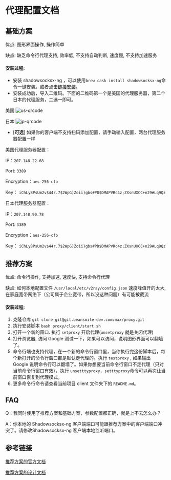 # 代理配置文档

## 基础方案

优点: 图形界面操作, 操作简单

缺点: 缺乏命令行代理支持, 效率低, 不支持自动判断, 速度慢, 不支持加速服务

#### 安装过程:

- 安装 shadowsocksx-ng ，可以使用`brew cask install shadowsocksx-ng`命令一键安装。或者点击[链接安装](https://github.com/shadowsocks/ShadowsocksX-NG)。
- 安装成功后，导入二维码。下面的二维码第一个是美国的代理服务器，第二个日本的代理服务，二选一即可。

美国
![us-qrcode](https://git.beansmile-dev.com/max/proxy/uploads/f1d4f4ccfc9a463ce6e25599fd80bc24/us-qrcode.png)

日本
![jp-qrcode](https://git.beansmile-dev.com/max/proxy/uploads/61270f02693072c0940f529d6a4c5181/jp-qrcode.png)



- [**可选**] 如果你的客户端不支持扫码添加配置，请手动输入配置，两台代理服务器配置一样


美国代理服务器配置：

IP：`207.148.22.68`

Port: `3389`

Encryption：`aes-256-cfb`

Key： `iChLy8PsUm2v$44r.7$2WpG)Zoii)gbs#PD$DMAPVRc4z;ZXsnUXCC+n29#Lq9Qz`



日本代理服务器配置：

IP：`207.148.90.78`

Port: `3389`

Encryption：`aes-256-cfb`

Key： `iChLy8PsUm2v$44r.7$2WpG)Zoii)gbs#PD$DMAPVRc4z;ZXsnUXCC+n29#Lq9Qz`



## 推荐方案

优点: 命令行操作, 支持加速, 速度快, 支持命令行代理

缺点: 如何本地配置文件 `/usr/local/etc/v2ray/config.json` 速度峰值开的太大, 在家庭宽带网络下（公司属于企业宽带，所以没这种问题）有可能被截流

#### 安装过程:

1. 克隆仓库 `git clone git@git.beansmile-dev.com:max/proxy.git`
2. 执行安装脚本 `bash proxy/client/start.sh`
3. 打开一个新的窗口. 执行 `setproxy` 开启代理(`unsetproxy` 就是关闭代理)
4. 打开浏览器, 访问 Google 测试一下，如果可以访问，说明图形界面可以翻墙了。
5. 命令行端也支持代理，在一个新的命令行窗口里，当你执行完这份脚本后，每个新打开的命令行窗口都是默认走代理的。执行 `testproxy` , 如果输出 Google 说明命令行可以翻墙了。如果你想要当前命令行窗口不走代理（只对当前命令行窗口有效），执行 `unsetttyproxy`，`setttyproxy`命令可以再次让当前窗口恢复到代理模式。
6. 更多命令行命令请查看当前项目 client 文件夹下的 `README.md`。



## FAQ

Q：我同时使用了推荐方案和基础方案，参数配置都正确，就是上不去怎么办？

A：你本地的 Shadowsocksx-ng 客户端端口可能跟推荐方案中的客户端端口冲突了。请修改Shadowsocksx-ng 客户端本地监听端口。

## 参考链接

[推荐方案的官方文档](https://www.v2ray.com/)

[推荐方案的设计文档](./docs/v2ray.md)